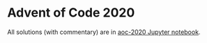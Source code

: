 # Advent of Code 2020

All solutions (with commentary) are in [aoc-2020 Jupyter notebook](aoc-2020.ipynb).
